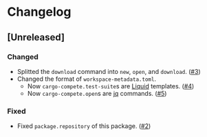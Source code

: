 # Changelog

## [Unreleased]

### Changed

- Splitted the `download` command into `new`, `open`, and `download`. ([#3](https://github.com/qryxip/cargo-compete/pull/3))
- Changed the format of `workspace-metadata.toml`.
    - Now `cargo-compete.test-suite`s are [Liquid](https://shopify.github.io/liquid/) templates.  ([#4](https://github.com/qryxip/cargo-compete/pull/4))
    - Now `cargo-compete.open`s are [jq](https://github.com/stedolan/jq) commands. ([#5](https://github.com/qryxip/cargo-compete/pull/5))

### Fixed

- Fixed `package.repository` of this package. ([#2](https://github.com/qryxip/cargo-compete/pull/3))
